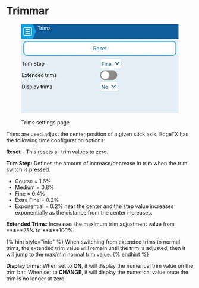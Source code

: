 # Trimmar

<figure><img src="../../../../.gitbook/assets/trims.jpg" alt=""><figcaption><p>Trims settings page</p></figcaption></figure>

Trims are used adjust the center position of a given stick axis. EdgeTX has the following time configuration options:

**Reset** - This resets all trim values to zero.

**Trim Step:** Defines the amount of increase/decrease in trim when the trim switch is pressed.

* Course = 1.6%
* Medium = 0.8%
* Fine = 0.4%
* Extra Fine = 0.2%
* Exponential = 0.2% near the center and the step value increases exponentially as the distance from the center increases.

**Extended Trims**: Increases the maximum trim adjustment value from **±**25% to **±**100%.

{% hint style="info" %}
When switching from extended trims to normal trims, the extended trim value will remain until the trim is adjusted, then it will jump to the max/min normal trim value.
{% endhint %}

**Display trims:** When set to **ON**, it will display the numerical trim value on the trim bar. When set to **CHANGE**, it will display the numerical value once the trim is no longer at zero.

